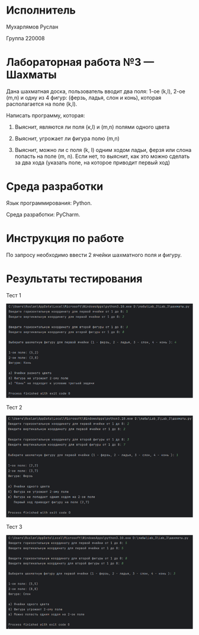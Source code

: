 # Исполнитель
Мухарлямов Руслан

Группа 220008
# Лабораторная работа №3 — Шахматы

Дана шахматная доска, пользователь вводит два поля: 1-ое (k,l), 2-ое (m,n) и одну из 4 фигур: (ферзь, ладья, слон и конь), которая располагается на поле (k,l).

Написать программу, которая:

1) Выяснит, являются ли поля (к,l) и (m,n) полями одного цвета

2) Выяснит, угрожает ли фигура полю (m,n)

3) Выяснит, можно ли с поля (k, I) одним ходом ладьи, ферзя или слона попасть на поле (m, n). Если нет, то выяснит, как это можно сделать за два хода (указать поле, на которое приводит первый ход)
# Среда разработки 
Язык программирования: Python.

Среда разработки: PyCharm.
# Инструкция по работе
По запросу необходимо ввести 2 ячейки шахматного поля и фигуру.
# Результаты тестирования
Тест 1

![Тест 1](https://github.com/MukharlyamovRuslan/Lab_3/blob/main/тест%201.png)

Тест 2

![Тест 2](https://github.com/MukharlyamovRuslan/Lab_3/blob/main/тест%202.png)

Тест 3

![Тест 3](https://github.com/MukharlyamovRuslan/Lab_3/blob/main/тест%203.png)
